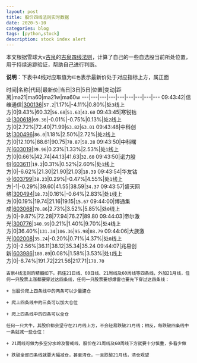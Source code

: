 ```yaml
---
layout: post
title: 股价四线法则实时数据
date: 2020-5-10
categories: blog
tags: [python,stock]
description: stock index alert
---
```



本文根据雪球大v[古泉](https://xueqiu.com/u/7148646888)的[古泉四线法则](https://xueqiu.com/7148646888/130498192)，计算了自己的一些自选股当前所处位置，用于持续追踪验证，帮助自己进行判断。

**说明**：下表中4线对应取值为`红色`表示最新价处于对应指标上方，属正面

时间|名称|代码|最新价|当日|3日|5日|位置|变动|距离|ma21|ma60|ma21w|ma60w
---|---|---|---|---|---|---|---|---
09:43:42|信维通信|[300136](https://xueqiu.com/S/SZ300136)|`57.2`|1.17%|-4.11%|0.80%|处`3`线上方|0|9.43%|60.32|`56.68`|`51.63`|`43.60`
09:43:45|寒锐钴业|[300618](https://xueqiu.com/S/SZ300618)|`69.36`|-0.01%|-0.75%|0.13%|处`2`线上方|0|2.72%|72.40|71.99|`63.82`|`63.01`
09:43:48|中科创达|[300496](https://xueqiu.com/S/SZ300496)|`86.0`|1.18%|2.50%|2.72%|处`2`线上方|0|12.10%|88.61|90.75|`78.87`|`58.28`
09:43:50|中科曙光|[603019](https://xueqiu.com/S/SH603019)|`39.96`|0.23%|1.33%|2.53%|处`1`线上方|0|0.66%|42.74|44.13|41.63|`32.60`
09:43:50|诺力股份|[603611](https://xueqiu.com/S/SH603611)|`19.2`|0.31%|0.52%|2.60%|处`1`线上方|0|-6.62%|21.30|21.90|21.03|`18.39`
09:43:54|华友钴业|[603799](https://xueqiu.com/S/SH603799)|`38.23`|0.29%|-0.47%|4.55%|处`1`线上方|-1|-0.29%|39.60|41.55|38.59|`34.37`
09:43:57|盛天网络|[300494](https://xueqiu.com/S/SZ300494)|`18.73`|0.16%|-0.64%|2.83%|处`1`线上方|0|0.19%|19.74|21.16|19.15|`15.67`
09:44:00|博通集成|[603068](https://xueqiu.com/S/SH603068)|`70.86`|2.73%|3.52%|5.85%|处`0`线上方|0|-9.87%|72.28|77.94|76.27|89.80
09:44:03|帝尔激光|[300776](https://xueqiu.com/S/SZ300776)|`140.99`|0.21%|1.40%|9.70%|处`4`线上方|0|36.40%|`131.34`|`106.36`|`95.98`|`88.79`
09:44:06|大族激光|[002008](https://xueqiu.com/S/SZ002008)|`35.24`|-0.20%|0.71%|4.37%|处`0`线上方|0|-2.56%|36.11|38.12|35.34|35.24
09:44:07|兆易创新|[603986](https://xueqiu.com/S/SH603986)|`180.89`|0.08%|1.58%|3.53%|处`1`线上方|0|-8.74%|191.72|221.56|217.71|`170.70`

```
古泉4线法则的精髓如下。抓住21日线、60日线、21周线及60周线等四条线，外加21月线，任何一只股票上涨都要穿过这四条线，任何一只股票要想爆雷也要先下穿过这四条线：

+ 当股价爬上四条线中的两条可以少量建仓

+ 爬上四条线中的三条可以加大仓位

+ 爬上四条线中的四条可以全仓

任何一只大牛，其股价都会坚守在21月线上方，不会轻易跌破21月线；相反，每跌破四条线中一条就减一些仓位：

+ 21周线可做为多空分水岭及警戒线，股价在21周线及60周线下方就要十分慎重，多看少做

+ 跌破全部四条线就要大幅减仓，甚至清仓，一旦跌破21月线，清仓观望
```